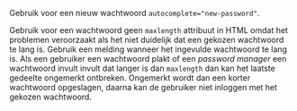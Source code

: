 <!-- @license CC0-1.0 -->
<!-- markdownlint-disable MD041 -->

Gebruik voor een nieuw wachtwoord `autocomplete="new-password"`.

Gebruik voor een wachtwoord geen `maxlength` attribuut in HTML omdat het problemen veroorzaakt als het niet duidelijk dat een gekozen wachtwoord te lang is. Gebruik een melding wanneer het ingevulde wachtwoord te lang is. Als een gebruiker een wachtwoord plakt of een _password manager_ een wachtwoord invult invult dat langer is dan `maxlength` dan kan het laatste gedeelte ongemerkt ontbreken. Ongemerkt wordt dan een korter wachtwoord opgeslagen, daarna kan de gebruiker niet inloggen met het gekozen wachtwoord.
